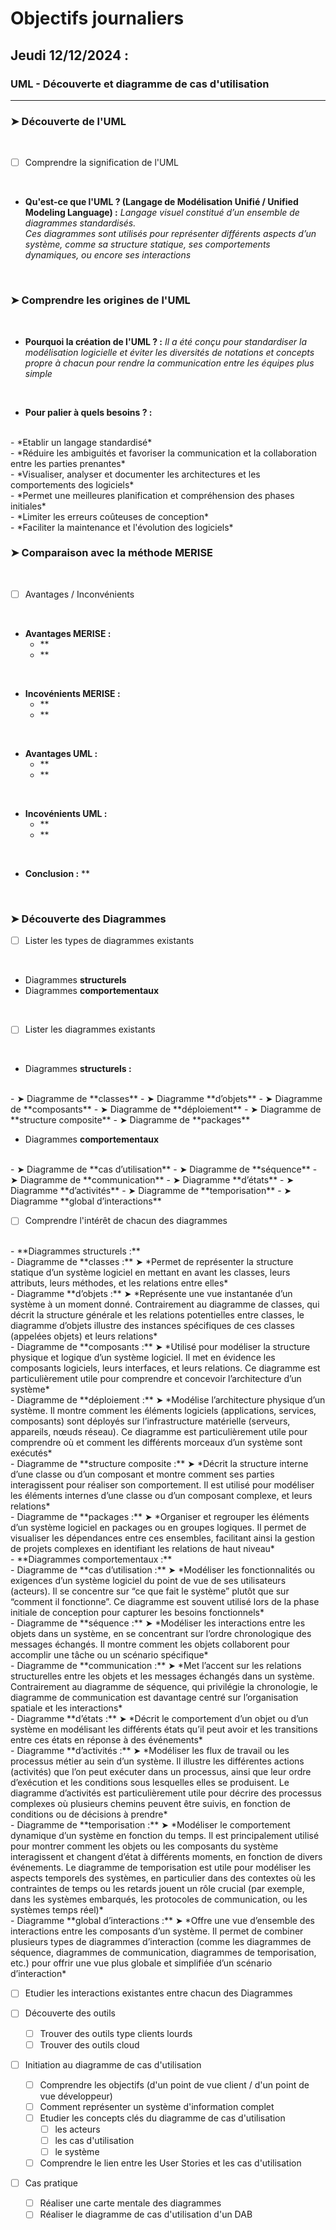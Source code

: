 # Objectifs journaliers

## Jeudi 12/12/2024 :

### UML - Découverte et diagramme de cas d'utilisation
<hr>

### ➤ Découverte de l'UML
<br>

  - [ ] Comprendre la signification de l'UML
<br>  
  
  - **Qu'est-ce que l'UML ? (Langage de Modélisation Unifié / Unified Modeling Language) :**  *Langage visuel constitué d’un ensemble de diagrammes standardisés.  
  Ces diagrammes sont utilisés pour représenter différents aspects d’un système, comme sa structure statique, ses comportements dynamiques, ou encore ses interactions*
<br>    

### ➤ Comprendre les origines de l'UML
<br>

  - **Pourquoi la création de l'UML ? :** *Il a été conçu pour standardiser la modélisation logicielle et éviter les diversités de notations et concepts propre à chacun pour rendre la communication entre les équipes plus simple*
<br>

  - **Pour palier à quels besoins ? :**  
<br>
    - *Etablir un langage standardisé*
<br>
    - *Réduire les ambiguités et favoriser la communication et la collaboration entre les parties prenantes*
<br>
    - *Visualiser, analyser et documenter les architectures et les comportements des logiciels* 
<br>
    - *Permet une meilleures planification et compréhension des phases initiales*
<br>
    - *Limiter les erreurs coûteuses de conception*
<br>
    - *Faciliter la maintenance et l'évolution des logiciels*
<br>

### ➤ Comparaison avec la méthode MERISE
<br>

  - [ ] Avantages / Inconvénients
<br>

  - **Avantages MERISE :**
    - **
    - **
<br>

  - **Incovénients MERISE :**
    - **
    - **
<br>

  - **Avantages UML :**
    - **
    - **
<br>

  - **Incovénients UML :**
    - **
    - **
<br>

- **Conclusion :** **
<br>

### ➤ Découverte des Diagrammes
  - [ ] Lister les types de diagrammes existants
<br>

  - Diagrammes **structurels**
  - Diagrammes **comportementaux**
<br>

  - [ ] Lister les diagrammes existants
<br>

  - Diagrammes **structurels :**
<br>
    - ➤ Diagramme de **classes**
    - ➤ Diagramme **d’objets**
    - ➤ Diagramme de **composants**
    - ➤ Diagramme de **déploiement**
    - ➤ Diagramme de **structure composite**
    - ➤ Diagramme de **packages**
<br>

  - Diagrammes **comportementaux**
<br>
    - ➤ Diagramme de **cas d’utilisation**
    - ➤ Diagramme de **séquence**
    - ➤ Diagramme de **communication**
    - ➤ Diagramme **d’états**
    - ➤ Diagramme **d’activités**
    - ➤ Diagramme de **temporisation**
    - ➤ Diagramme **global d’interactions**
<br>

  - [ ] Comprendre l'intérêt de chacun des diagrammes
<br>
  - **Diagrammes structurels :**
<br>
    - Diagramme de **classes :** 
    ➤ *Permet de représenter la structure statique d’un système logiciel en mettant en avant les classes, leurs attributs, leurs méthodes, et les relations entre elles*
<br>
    - Diagramme **d’objets :** 
    ➤ *Représente une vue instantanée d’un système à un moment donné.  
    Contrairement au diagramme de classes, qui décrit la structure générale et les relations potentielles entre classes, le diagramme d’objets illustre des instances spécifiques de ces classes (appelées objets) et leurs relations*
<br>
    - Diagramme de **composants :**
    ➤ *Utilisé pour modéliser la structure physique et logique d’un système logiciel.  
    Il met en évidence les composants logiciels, leurs interfaces, et leurs relations.  
    Ce diagramme est particulièrement utile pour comprendre et concevoir l’architecture d’un système*
<br>
    - Diagramme de **déploiement :**
    ➤ *Modélise l’architecture physique d’un système.  
    Il montre comment les éléments logiciels (applications, services, composants) sont déployés sur l’infrastructure matérielle (serveurs, appareils, nœuds réseau).  
    Ce diagramme est particulièrement utile pour comprendre où et comment les différents morceaux d’un système sont exécutés*
<br>
    - Diagramme de **structure composite :**
    ➤ *Décrit la structure interne d’une classe ou d’un composant et montre comment ses parties interagissent pour réaliser son comportement.  
    Il est utilisé pour modéliser les éléments internes d’une classe ou d’un composant complexe, et leurs relations*
<br>
    - Diagramme de **packages :**
    ➤ *Organiser et regrouper les éléments d’un système logiciel en packages ou en groupes logiques.  
    Il permet de visualiser les dépendances entre ces ensembles, facilitant ainsi la gestion de projets complexes en identifiant les relations de haut niveau*
<br>
  - **Diagrammes comportementaux :**
<br>
    - Diagramme de **cas d’utilisation :**
    ➤ *Modéliser les fonctionnalités ou exigences d’un système logiciel du point de vue de ses utilisateurs (acteurs).  
    Il se concentre sur “ce que fait le système” plutôt que sur “comment il fonctionne”.  
    Ce diagramme est souvent utilisé lors de la phase initiale de conception pour capturer les besoins fonctionnels*
<br>
    - Diagramme de **séquence :**
    ➤ *Modéliser les interactions entre les objets dans un système, en se concentrant sur l’ordre chronologique des messages échangés.  
    Il montre comment les objets collaborent pour accomplir une tâche ou un scénario spécifique*
<br>
    - Diagramme de **communication :**
    ➤ *Met l’accent sur les relations structurelles entre les objets et les messages échangés dans un système.  
    Contrairement au diagramme de séquence, qui privilégie la chronologie, le diagramme de communication est davantage centré sur l’organisation spatiale et les interactions*
<br>
    - Diagramme **d’états :**
    ➤ *Décrit le comportement d’un objet ou d’un système en modélisant les différents états qu’il peut avoir et les transitions entre ces états en réponse à des événements*
<br>
    - Diagramme **d’activités :**
    ➤ *Modéliser les flux de travail ou les processus métier au sein d’un système.  
    Il illustre les différentes actions (activités) que l’on peut exécuter dans un processus, ainsi que leur ordre d’exécution et les conditions sous lesquelles elles se produisent.  
    Le diagramme d’activités est particulièrement utile pour décrire des processus complexes où plusieurs chemins peuvent être suivis, en fonction de conditions ou de décisions à prendre*
<br>
    - Diagramme de **temporisation :**
    ➤ *Modéliser le comportement dynamique d’un système en fonction du temps.  
    Il est principalement utilisé pour montrer comment les objets ou les composants du système interagissent et changent d’état à différents moments, en fonction de divers événements.  
    Le diagramme de temporisation est utile pour modéliser les aspects temporels des systèmes, en particulier dans des contextes où les contraintes de temps ou les retards jouent un rôle crucial (par exemple, dans les systèmes embarqués, les protocoles de communication, ou les systèmes temps réel)*
<br>
    - Diagramme **global d’interactions :**
    ➤ *Offre une vue d’ensemble des interactions entre les composants d’un système.  
    Il permet de combiner plusieurs types de diagrammes d’interaction (comme les diagrammes de séquence, diagrammes de communication, diagrammes de temporisation, etc.) pour offrir une vue plus globale et simplifiée d’un scénario d’interaction*
<br>

  - [ ] Etudier les interactions existantes entre chacun des Diagrammes

- [ ] Découverte des outils
  - [ ] Trouver des outils type clients lourds
  - [ ] Trouver des outils cloud
  
- [ ] Initiation au diagramme de cas d'utilisation
  - [ ] Comprendre les objectifs (d'un point de vue client / d'un point de vue développeur)
  - [ ] Comment représenter un système d'information complet
  - [ ] Etudier les concepts clés du diagramme de cas d'utilisation
    - [ ]  les acteurs
	- [ ] les cas d'utilisation
	- [ ] le système
  - [ ] Comprendre le lien entre les User Stories et les cas d'utilisation
  
- [ ] Cas pratique
  - [ ] Réaliser une carte mentale des diagrammes
  - [ ] Réaliser le diagramme de cas d'utilisation d'un DAB
